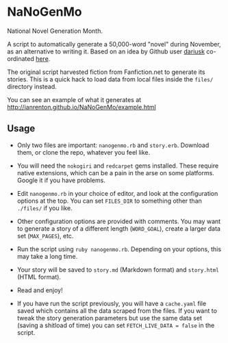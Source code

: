 NaNoGenMo
=========

National Novel Generation Month.

A script to automatically generate a 50,000-word "novel" during November, as an alternative to writing it. Based on an idea by Github user [dariusk](https://github.com/dariusk) co-ordinated [here](https://github.com/dariusk/NaNoGenMo).

The original script harvested fiction from Fanfiction.net to generate its stories. This is a quick hack to load data from local files inside the `files/` directory instead.

You can see an example of what it generates at http://ianrenton.github.io/NaNoGenMo/example.html

Usage
-----

* Only two files are important: `nanogenmo.rb` and `story.erb`. Download them, or clone the repo, whatever you feel like.
* You will need the `nokogiri` and `redcarpet` gems installed. These require native extensions, which can be a pain in the arse on some platforms. Google it if you have problems.
* Edit `nanogenmo.rb` in your choice of editor, and look at the configuration options at the top. You can set `FILES_DIR` to something other than `./files/` if you like.
* Other configuration options are provided with comments. You may want to generate a story of a different length (`WORD_GOAL`), create a larger data set (`MAX_PAGES`), etc.
* Run the script using `ruby nanogenmo.rb`. Depending on your options, this may take a long time.
* Your story will be saved to `story.md` (Markdown format) and `story.html` (HTML format).
* Read and enjoy!

* If you have run the script previously, you will have a `cache.yaml` file saved which contains all the data scraped from the files. If you want to tweak the story generation parameters but use the same data set (saving a shitload of time) you can set `FETCH_LIVE_DATA = false` in the script.

